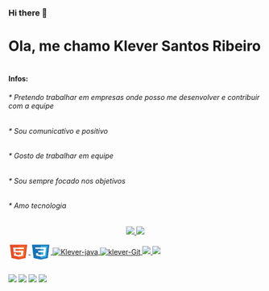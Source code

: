 ### Hi there 👋
<div>
<h1> Ola, me chamo Klever Santos Ribeiro<h1>
<h4>Infos:</h4>
<h6>* Pretendo trabalhar em empresas onde posso me desenvolver e contribuir com a equipe</h4>
<h6>* Sou comunicativo e positivo</h6>
<h6>* Gosto de trabalhar em equipe
<h6>* Sou sempre focado nos objetivos
<h6>* Amo tecnologia

</div>

##

<div align="center">
  <a href="https://github.com/KleverSantos">
  <img height="180em" src="https://github-readme-stats.vercel.app/api?username=KleverSantos&show_icons=true&theme=dark&include_all_commits=true&count_private=true"/>
  <img height="180em" src="https://github-readme-stats.vercel.app/api/top-langs/?username=KleverSantos&layout=compact&langs_count=7&theme=dark"/>
</div>
  
  <div style="display: inline_block"><br>
  <img align="center" alt="Klever-HTML" height="30" width="40" src="https://raw.githubusercontent.com/devicons/devicon/master/icons/html5/html5-original.svg">
  <img align="center" alt="KLever-CSS" height="30" width="40" src="https://raw.githubusercontent.com/devicons/devicon/master/icons/css3/css3-original.svg">
  <img align="center" alt="Klever-java" height="50" width="40" src="https://cdn.jsdelivr.net/gh/devicons/devicon/icons/java/java-original-wordmark.svg" />
  <img align="center" alt="klever-Git" height="60" width="40" src="https://cdn.jsdelivr.net/gh/devicons/devicon/icons/git/git-original-wordmark.svg" />
  <img src="https://cdn.jsdelivr.net/gh/devicons/devicon@latest/icons/bootstrap/bootstrap-original-wordmark.svg" />
  <img src="https://cdn.jsdelivr.net/gh/devicons/devicon@latest/icons/mysql/mysql-original.svg" />
          
          
          
</div>
  
  ##
  
  <div>
  <a href="https://www.instagram.com/klxvxr_/?hl=bg" target="_blank"><img src="https://img.shields.io/badge/-Instagram-%23E4405F?style=for-the-badge&logo=instagram&logoColor=white" target="_blank"></a>
  <a href = "mailto:kleversantosribeiro@gmail.com"><img src="https://img.shields.io/badge/-Gmail-%23333?style=for-the-badge&logo=gmail&logoColor=white" target="_blank"></a>
  <a href="https://www.linkedin.com/in/klever-santos-ribeiro-021b7b230/" target="_blank"><img src="https://img.shields.io/badge/-LinkedIn-%230077B5?style=for-the-badge&logo=linkedin&logoColor=white" target="_blank"></a>
  <a href="https://www.facebook.com/klever.santosribeiro/"><img src="https://img.shields.io/badge/Facebook-1877F2?style=for-the-badge&logo=facebook&logoColor=white"
target="_blank"></a>
  </div>
